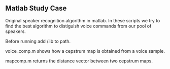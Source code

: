 Matlab Study Case
-----------------

Original speaker recognition algorithm in matlab. In these scripts we try to find the best algorithm to distiguish voice commands from our pool of speakers.

Before running add /lib to path.

voice_comp.m shows how a cepstrum map is obtained from a voice sample. 

mapcomp.m returns the distance vector between two cepstrum maps.